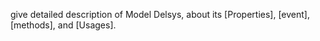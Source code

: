 give detailed description of Model Delsys, about its [Properties], [event], [methods], and [Usages].
